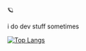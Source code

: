 🪐

i do dev stuff sometimes

[![Top Langs](https://github-readme-stats.vercel.app/api/top-langs/?username=tijnjh)](https://github.com/anuraghazra/github-readme-stats)
